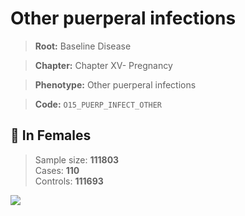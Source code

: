 # Other puerperal infections

> **Root:** Baseline Disease  

> **Chapter:** Chapter XV- Pregnancy  

> **Phenotype:** Other puerperal infections  

> **Code:** `O15_PUERP_INFECT_OTHER`

## 👩 In Females  
> Sample size: **111803**  
> Cases: **110**  
> Controls: **111693**
<img src="/Disease/Figures/ALL/Baseline/O15_PUERP_INFECT_OTHER.png"/>
<CsvTable src="/Disease/Data/ALL/Baseline/LG_O15_PUERP_INFECT_OTHER.csv" label="🔍 View full results" />

